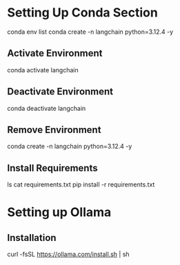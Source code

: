 # Setting Up Conda Section

conda env list
conda create -n langchain python=3.12.4 -y
## Activate Environment
conda activate langchain

## Deactivate Environment
conda deactivate langchain

## Remove Environment
conda create -n langchain python=3.12.4 -y

## Install Requirements
ls
cat requirements.txt
pip install -r requirements.txt

# Setting up Ollama

## Installation

curl -fsSL https://ollama.com/install.sh | sh